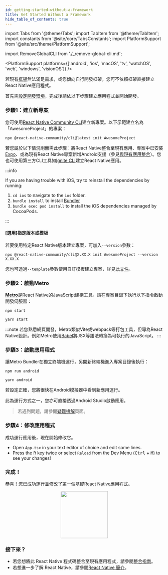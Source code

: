 ```yaml
---
id: getting-started-without-a-framework
title: Get Started Without a Framework
hide_table_of_contents: true
---
```


import Tabs from '@theme/Tabs';
import TabItem from '@theme/TabItem';
import constants from '@site/core/TabsConstants';
import PlatformSupport from '@site/src/theme/PlatformSupport';

import RemoveGlobalCLI from './\_remove-global-cli.md';

<PlatformSupport platforms={['android', 'ios', 'macOS', 'tv', 'watchOS', 'web', 'windows', 'visionOS']} />

若現有[框架](/architecture/glossary#react-native-framework)無法滿足需求，或您傾向自行開發框架，您可不依賴框架直接建立React Native應用程式。

首先需[設定開發環境](set-up-your-environment)，完成後請依以下步驟建立應用程式並開始開發。

### 步驟1：建立新專案

<RemoveGlobalCLI />

您可使用[React Native Community CLI](https://github.com/react-native-community/cli)建立新專案。以下示範建立名為「AwesomeProject」的專案：

```shell
npx @react-native-community/cli@latest init AwesomeProject
```

若您屬於以下情況則無需此步驟：將React Native整合至現有應用、專案中已安裝[Expo](https://docs.expo.dev/bare/installing-expo-modules/)、或為現有React Native專案新增Android支援（參見[與現有應用整合](integration-with-existing-apps.md)）。您也可使用第三方CLI工具如[Ignite CLI](https://github.com/infinitered/ignite)建立React Native應用。

:::info

If you are having trouble with iOS, try to reinstall the dependencies by running:

1. `cd ios` to navigate to the `ios` folder.
2. `bundle install` to install [Bundler](https://bundler.io/)
3. `bundle exec pod install` to install the iOS dependencies managed by CocoaPods.

:::

#### [選用]指定版本或模板

若要使用特定React Native版本建立專案，可加入`--version`參數：

```shell
npx @react-native-community/cli@X.XX.X init AwesomeProject --version X.XX.X
```

您也可透過`--template`參數使用自訂模板建立專案，詳見[此文件](https://github.com/react-native-community/cli/blob/main/docs/init.md#initializing-project-with-custom-template)。

### 步驟2：啟動Metro

[**Metro**](https://metrobundler.dev/)是React Native的JavaScript建構工具。請在專案目錄下執行以下指令啟動開發伺服器：

<Tabs groupId="package-manager" queryString defaultValue={constants.defaultPackageManager} values={constants.packageManagers}>
<TabItem value="npm">

```shell
npm start
```

</TabItem>
<TabItem value="yarn">

```shell
yarn start
```

</TabItem>
</Tabs>

:::note
若您熟悉網頁開發，Metro類似Vite或webpack等打包工具，但專為React Native設計。例如Metro使用[Babel](https://babel.dev/)將JSX等語法轉換為可執行的JavaScript。
:::

### 步驟3：啟動應用程式

讓Metro Bundler在獨立終端機運行，另開新終端機進入專案目錄後執行：

<Tabs groupId="package-manager" queryString defaultValue={constants.defaultPackageManager} values={constants.packageManagers}>
<TabItem value="npm">

```shell
npm run android
```

</TabItem>
<TabItem value="yarn">

```shell
yarn android
```

</TabItem>
</Tabs>

若設定正確，您將很快在Android模擬器中看到新應用運行。

此為運行方式之一，您亦可直接透過Android Studio啟動應用。

> 若遇到問題，請參閱[疑難排解](troubleshooting.md)頁面。

### 步驟4：修改應用程式

成功運行應用後，現在開始修改它。

- Open `App.tsx` in your text editor of choice and edit some lines.
- Press the <kbd>R</kbd> key twice or select `Reload` from the Dev Menu (<kbd>Ctrl</kbd> + <kbd>M</kbd>) to see your changes!

### 完成！

恭喜！您已成功運行並修改了第一個基礎React Native應用程式。

<center><img src="/docs/assets/GettingStartedCongratulations.png" width="150"></img></center>

### 接下來？

- 若您想將此 React Native 程式碼整合至現有應用程式，請參閱[整合指南](integration-with-existing-apps.md)。
- 若想進一步了解 React Native，請參閱[React Native 簡介](getting-started)。